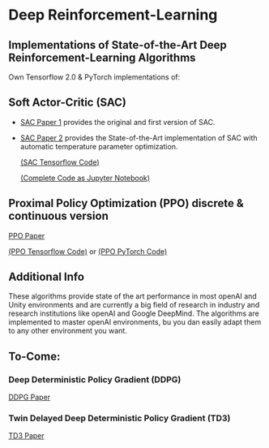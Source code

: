 # Deep Reinforcement-Learning
## Implementations of State-of-the-Art Deep Reinforcement-Learning Algorithms
 
Own Tensorflow 2.0 & PyTorch implementations of:

## Soft Actor-Critic (SAC)
- [SAC Paper 1](https://arxiv.org/abs/1801.01290)
  provides the original and first version of SAC.
- [SAC Paper 2](https://arxiv.org/abs/1812.05905)
  provides the State-of-the-Art implementation of SAC with automatic temperature parameter optimization.
  
  [(SAC Tensorflow Code)](SAC/agent.py)
  
  [(Complete Code as Jupyter Notebook)](SAC/SAC_TF.ipynb)
  

## Proximal Policy Optimization (PPO) discrete & continuous version
[PPO Paper](https://arxiv.org/abs/1707.06347)

[(PPO Tensorflow Code)](PPO/Tensorflow/agent.py) or [(PPO PyTorch Code)](PPO/PyTorch/agent.py)

## Additional Info
These algorithms provide state of the art performance in most openAI and Unity environments and are currently a big field of research in industry and research institutions like openAI and Google DeepMind.
The algorithms are implemented to master openAI environments, bu you dan easily adapt them to any other environment you want.

## To-Come:
### Deep Deterministic Policy Gradient (DDPG)
[DDPG Paper](https://arxiv.org/abs/1509.02971)

### Twin Delayed Deep Deterministic Policy Gradient (TD3)
[TD3 Paper](https://arxiv.org/abs/1802.09477)
